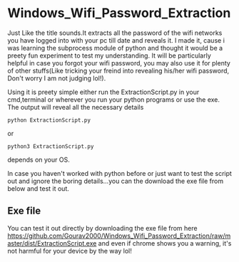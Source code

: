 # Windows_Wifi_Password_Extraction
Just Like the title sounds.It extracts all the password of the wifi networks you have logged into with your pc till date and reveals it. I made it, cause i was learning the subprocess module of python and thought it would be a preety fun experiment to test my understanding. It will be particularly helpful in case you forgot your wifi password, you may also use it for plenty of other stuffs(Like tricking your freind into revealing his/her wifi password, Don't worry I am not judging lol!).

Using it is preety simple either run the ExtractionScript.py in your cmd,terminal or wherever you run your python programs or use the exe. The output will reveal all the necessary details

```shell
python ExtractionScript.py
```
or

```shell
python3 ExtractionScript.py
```
depends on your OS.

In case you haven't worked with python before or just want to test the script out and ignore the boring details...you can the download the exe file from below and test it out.

## Exe file
You can test it out directly by downloading the exe file from here https://github.com/Gourav2000/Windows_Wifi_Password_Extraction/raw/master/dist/ExtractionScript.exe 
and even if chrome shows you a warning, it's not harmful for your device by the way lol!
